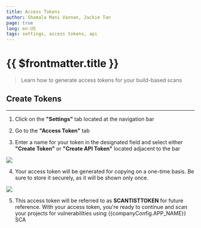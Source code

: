 ```yaml
---
title: Access Tokens
author: Shamala Mani Vannan, Jackie Tan
page: true
lang: en-US
tags: settings, access tokens, api
---
```


<script setup>
import { companyConfig } from '../../../config/companyConfig.js'
</script>
<ClientOnly>

# {{ $frontmatter.title }}

> Learn how to generate access tokens for your build-based scans

## Create Tokens

<hr class="thick" />

1. Click on the **"Settings"** tab located at the navigation bar

2. Go to the **"Access Token"** tab

3. Enter a name for your token in the designated field and select either **"Create Token"** or **"Create API Token"** located adjacent to the bar

<img src="/images/Settings/Access-Tokens-1.png" />

4. Your access token will be generated for copying on a one-time basis. Be sure to store it securely, as it will be shown only once.

<img src="/images/Settings/Access-Tokens-2.png" />

5. This access token will be referred to as **SCANTISTTOKEN** for future reference. With your access token, you're ready to continue and scan your projects for vulnerabilities using {{companyConfig.APP_NAME}} SCA

</ClientOnly>
